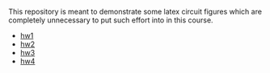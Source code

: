 This repository is meant to demonstrate some latex circuit figures which are completely unnecessary to put such effort into in this course.

- [hw1](hw1/hw1.pdf)
- [hw2](hw2/hw2.pdf)
- [hw3](hw3/hw3.pdf)
- [hw4](hw4/hw4.pdf)
